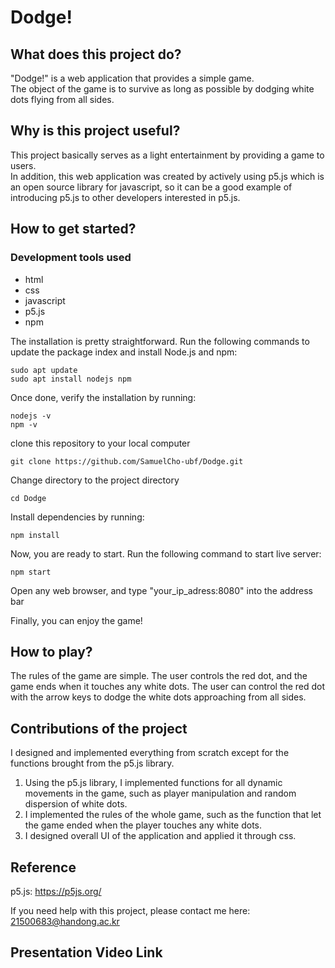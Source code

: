 # Dodge!

## What does this project do?
"Dodge!" is a web application that provides a simple game.  
The object of the game is to survive as long as possible by dodging white dots flying from all sides.

## Why is this project useful?
This project basically serves as a light entertainment by providing a game to users.  
In addition, this web application was created by actively using p5.js which is an open source library for javascript, so it can be a good example of introducing p5.js to other developers interested in p5.js.

## How to get started?
### Development tools used
- html
- css
- javascript
- p5.js
- npm

The installation is pretty straightforward. Run the following commands to update the package index and install Node.js and npm:
```
sudo apt update
sudo apt install nodejs npm
```
Once done, verify the installation by running:
```
nodejs -v
npm -v
```
clone this repository to your local computer
```
git clone https://github.com/SamuelCho-ubf/Dodge.git
```
Change directory to the project directory
```
cd Dodge
```
Install dependencies by running: 
```
npm install
```
Now, you are ready to start. Run the following command to start live server:
```
npm start
```

Open any web browser, and type "your_ip_adress:8080" into the address bar  

Finally, you can enjoy the game!

## How to play?
The rules of the game are simple. The user controls the red dot, and the game ends when it touches any white dots. The user can control the red dot with the arrow keys to dodge the white dots approaching from all sides.

## Contributions of the project
I designed and implemented everything from scratch except for the functions brought from the p5.js library.  
1. Using the p5.js library, I implemented functions for all dynamic movements in the game, such as player manipulation and random dispersion of white dots. 
2. I implemented the rules of the whole game, such as the function that let the game ended when the player touches any white dots.  
3. I designed overall UI of the application and applied it through css.

## Reference
p5.js: https://p5js.org/

If you need help with this project, please contact me here: 21500683@handong.ac.kr

## Presentation Video Link
